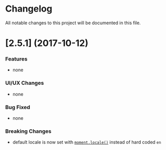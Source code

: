 # Changelog
All notable changes to this project will be documented in this file.

<a name="2.5.1"></a>
# [2.5.1] (2017-10-12)

### Features
- none

### UI/UX Changes
- none

### Bug Fixed
- none

### Breaking Changes
- default locale is now set with [`moment.locale()`](https://momentjs.com/docs/#/i18n/getting-locale/) instead of hard coded `en` 


